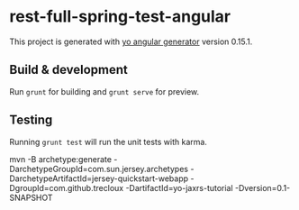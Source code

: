 # rest-full-spring-test-angular

This project is generated with [yo angular generator](https://github.com/yeoman/generator-angular)
version 0.15.1.

## Build & development

Run `grunt` for building and `grunt serve` for preview.

## Testing

Running `grunt test` will run the unit tests with karma.



mvn -B archetype:generate  -DarchetypeGroupId=com.sun.jersey.archetypes     -DarchetypeArtifactId=jersey-quickstart-webapp     -DgroupId=com.github.trecloux     -DartifactId=yo-jaxrs-tutorial     -Dversion=0.1-SNAPSHOT